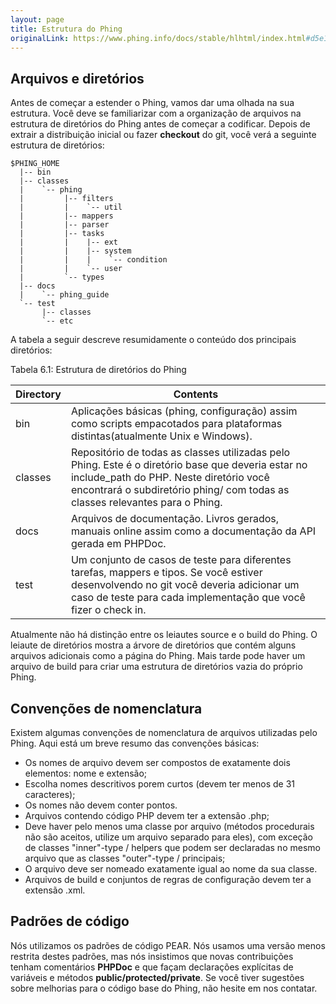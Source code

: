 ```yaml
---
layout: page
title: Estrutura do Phing
originalLink: https://www.phing.info/docs/stable/hlhtml/index.html#d5e1706
---
```


## Arquivos e diretórios

Antes de começar a estender o Phing, vamos dar uma olhada na sua estrutura. Você deve se familiarizar com a organização 
de arquivos na estrutura de diretórios do Phing antes de começar a codificar. Depois de extrair a distribuição inicial ou fazer 
**checkout** do git, você verá a seguinte estrutura de diretórios:

```dir
$PHING_HOME
  |-- bin
  |-- classes
  |    `-- phing
  |         |-- filters
  |         |    `-- util
  |         |-- mappers
  |         |-- parser
  |         |-- tasks
  |         |    |-- ext
  |         |    |-- system
  |         |    |    `-- condition
  |         |    `-- user
  |         `-- types
  |-- docs
  |    `-- phing_guide
  `-- test
       |-- classes
       `-- etc
```

A tabela a seguir descreve resumidamente o conteúdo dos principais diretórios:

Tabela 6.1: Estrutura de diretórios do Phing

|Directory|Contents|
|---------|--------|
|bin|Aplicações básicas (phing, configuração) assim como scripts empacotados para plataformas distintas(atualmente Unix e Windows).|
|classes|Repositório de todas as classes utilizadas pelo Phing. Este é o diretório base que deveria estar no include_path do PHP. Neste diretório você encontrará o subdiretório phing/ com todas as classes relevantes para o Phing.|
|docs|Arquivos de documentação. Livros gerados, manuais online assim como a documentação da API gerada em PHPDoc.|
|test|Um conjunto de casos de teste para diferentes tarefas, mappers e tipos. Se você estiver desenvolvendo no git você deveria adicionar um caso de teste para cada implementação que você fizer o check in.|

Atualmente não há distinção entre os leiautes source e o build do Phing. O leiaute de diretórios mostra a árvore de diretórios 
que contém alguns arquivos adicionais como a página do Phing. Mais tarde pode haver um arquivo de build para criar uma 
estrutura de diretórios vazia do próprio Phing.

## Convenções de nomenclatura

Existem algumas convenções de nomenclatura de arquivos utilizadas pelo Phing. Aqui está um breve resumo das convenções 
básicas:

* Os nomes de arquivo devem ser compostos de exatamente dois elementos: nome e extensão;
* Escolha nomes descritivos porem curtos (devem ter menos de 31 caracteres);
* Os nomes não devem conter pontos.
* Arquivos contendo código PHP devem ter a extensão .php;
* Deve haver pelo menos uma classe por arquivo (métodos procedurais não são aceitos, utilize um arquivo separado para 
eles), com exceção de classes "inner"-type / helpers que podem ser declaradas no mesmo arquivo que as classes 
"outer"-type / principais;
* O arquivo deve ser nomeado exatamente igual ao nome da sua classe.
* Arquivos de build e conjuntos de regras de configuração devem ter a extensão .xml.

## Padrões de código

Nós utilizamos os padrões de código PEAR. Nós usamos uma versão menos restrita destes padrões, mas nós insistimos que 
novas contribuições tenham comentários **PHPDoc** e que façam declarações explícitas de variáveis e métodos 
**public/protected/private**.  Se você tiver sugestões sobre melhorias para o código base do Phing, não hesite em nos contatar.